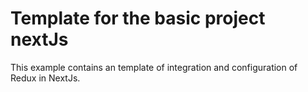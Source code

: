 # Template for the basic project nextJs

This example contains an template of integration and configuration of Redux in NextJs.


